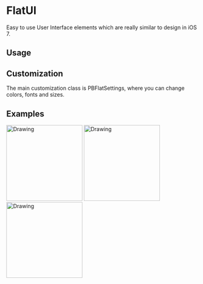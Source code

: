 FlatUI
==============


Easy to use User Interface elements which are really similar to design in iOS 7.

## Usage

## Customization

The main customization class is PBFlatSettings, where you can change colors, fonts and sizes. 

## Examples

<img src="http://piotrbernad.pl/FlatUI/flatGreen.png" alt="Drawing" style="width: 200px;"/>
<img src="http://piotrbernad.pl/FlatUI/flatBlue.png" alt="Drawing" style="width: 200px;"/>
<img src="http://piotrbernad.pl/FlatUI/flatOrange.png" alt="Drawing" style="width: 200px;"/>